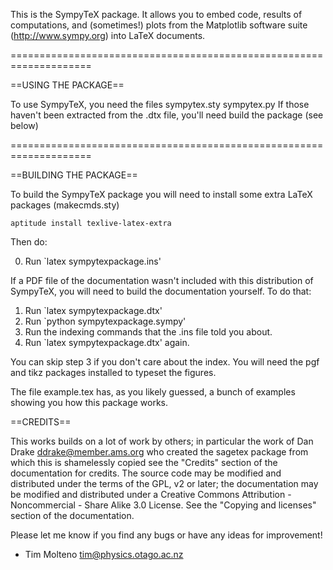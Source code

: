 This is the SympyTeX package. It allows you to embed code, results of
computations, and (sometimes!) plots from the Matplotlib software suite
(http://www.sympy.org) into LaTeX documents.

====================================================================

==USING THE PACKAGE==

To use SympyTeX, you need the files
  sympytex.sty
  sympytex.py
If those haven't been extracted from the .dtx file, you'll need  build
the package (see below)


====================================================================

==BUILDING THE PACKAGE==

To build the SympyTeX package you will need to install some extra LaTeX
packages (makecmds.sty)

    aptitude install texlive-latex-extra

Then do:

  0. Run `latex sympytexpackage.ins'

If a PDF file of the documentation wasn't included with this
distribution of SympyTeX, you will need to build the documentation
yourself. To do that:

  1. Run `latex sympytexpackage.dtx'
  2. Run `python sympytexpackage.sympy'
  3. Run the indexing commands that the .ins file told you about.
  4. Run `latex sympytexpackage.dtx' again.

You can skip step 3 if you don't care about the index. You will need the
pgf and tikz packages installed to typeset the figures.

The file example.tex has, as you likely guessed, a bunch of examples
showing you how this package works.

==CREDITS==

This works builds on a lot of work by others; in particular the work of
Dan Drake <ddrake@member.ams.org> who created the sagetex package from which
this is shamelessly copied see the "Credits" section
of the documentation for credits. The source code may be modified and
distributed under the terms of the GPL, v2 or later; the documentation
may be modified and distributed under a Creative Commons Attribution -
Noncommercial - Share Alike 3.0 License. See the "Copying and licenses"
section of the documentation.

Please let me know if you find any bugs or have any ideas for
improvement!

- Tim Molteno <tim@physics.otago.ac.nz>
